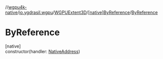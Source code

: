 //[wgpu4k-native](../../../../index.md)/[io.ygdrasil.wgpu](../../index.md)/[WGPUExtent3D](../index.md)/[[native]ByReference](index.md)/[ByReference](-by-reference.md)

# ByReference

[native]\
constructor(handler: [NativeAddress](../../../ffi/-native-address/index.md))
